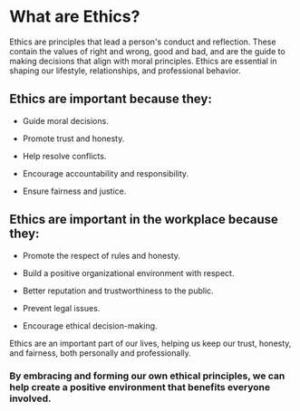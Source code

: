# What are Ethics?
Ethics are principles that lead a person's conduct and reflection. These contain the values of right and wrong, good and bad, and are the guide to making decisions that align with moral principles. Ethics are essential in shaping our lifestyle, relationships, and professional behavior.

## Ethics are important because they:

- Guide moral decisions.

- Promote trust and honesty.

- Help resolve conflicts.

- Encourage accountability and responsibility.

- Ensure fairness and justice.

## Ethics are important in the workplace because they:

- Promote the respect of rules and honesty.

- Build a positive organizational environment with respect.

- Better reputation and trustworthiness to the public.

- Prevent legal issues.

- Encourage ethical decision-making.

Ethics are an important part of our lives, helping us keep our trust, honesty, and fairness, both personally and professionally.

### By embracing and forming our own ethical principles, we can help create a positive environment that benefits everyone involved.
